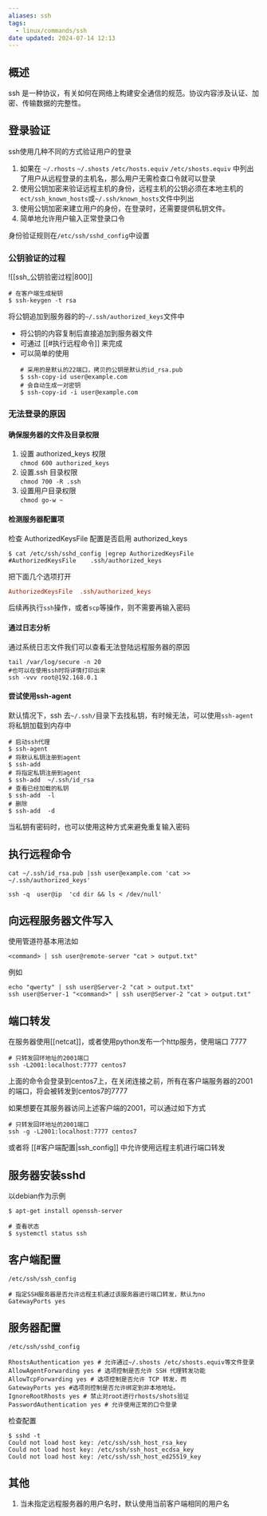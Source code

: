 ```yaml
---
aliases: ssh
tags:
  - linux/commands/ssh
date updated: 2024-07-14 12:13
---
```


## 概述

ssh 是一种协议，有关如何在网络上构建安全通信的规范。协议内容涉及认证、加密、传输数据的完整性。

## 登录验证

ssh使用几种不同的方式验证用户的登录

1. 如果在 `~/.rhosts` `~/.shosts` `/etc/hosts.equiv` `/etc/shosts.equiv` 中列出了用户从远程登录的主机名，那么用户无需检查口令就可以登录
2. 使用公钥加密来验证远程主机的身份，远程主机的公钥必须在本地主机的`ect/ssh_known_hosts`或`~/.ssh/known_hosts`文件中列出
3. 使用公钥加密来建立用户的身份，在登录时，还需要提供私钥文件。
4. 简单地允许用户输入正常登录口令

身份验证规则在`/etc/ssh/sshd_config`中设置

### 公钥验证的过程

![[ssh_公钥验密过程|800]]

```shell
# 在客户端生成秘钥
$ ssh-keygen -t rsa
```

将公钥追加到服务器的的`~/.ssh/authorized_keys`文件中

- 将公钥的内容复制后直接追加到服务器文件
- 可通过 [[#执行远程命令]] 来完成
- 可以简单的使用
  ```shell
  # 采用的是默认的22端口，拷贝的公钥是默认的id_rsa.pub
  $ ssh-copy-id user@example.com
  # 会自动生成一对密钥
  $ ssh-copy-id -i user@example.com
  ```

### 无法登录的原因

#### 确保服务器的文件及目录权限

1. 设置 authorized_keys 权限\
   `chmod 600 authorized_keys`
2. 设置.ssh 目录权限\
   `chmod 700 -R .ssh`
3. 设置用户目录权限\
   `chmod go-w ~`

#### 检测服务器配置项

检查 AuthorizedKeysFile 配置是否启用 authorized_keys

```shell
$ cat /etc/ssh/sshd_config |egrep AuthorizedKeysFile
#AuthorizedKeysFile    .ssh/authorized_keys
```

把下面几个选项打开

```conf
AuthorizedKeysFile  .ssh/authorized_keys
```

后续再执行`ssh`操作，或者`scp`等操作，则不需要再输入密码

#### 通过日志分析

通过系统日志文件我们可以查看无法登陆远程服务器的原因

```shell
tail /var/log/secure -n 20
#也可以在使用ssh时将详情打印出来
ssh -vvv root@192.168.0.1
```

#### 尝试使用ssh-agent

默认情况下，ssh 去`~/.ssh/`目录下去找私钥，有时候无法，可以使用`ssh-agent`将私钥加载到内存中

```shell
# 启动ssh代理
$ ssh-agent
# 将默认私钥注册到agent
$ ssh-add 
# 将指定私钥注册到agent
$ ssh-add  ~/.ssh/id_rsa
# 查看已经加载的私钥
$ ssh-add  -l
# 删除
$ ssh-add  -d
```

当私钥有密码时，也可以使用这种方式来避免重复输入密码

## 执行远程命令

```shell
cat ~/.ssh/id_rsa.pub |ssh user@example.com 'cat >> ~/.ssh/authorized_keys'
```

```shell
ssh -q  user@ip  'cd dir && ls < /dev/null'
```

## 向远程服务器文件写入

使用管道符基本用法如

```shell
<command> | ssh user@remote-server "cat > output.txt"
```

例如

```shell
echo "qwerty" | ssh user@Server-2 "cat > output.txt"
ssh user@Server-1 "<command>" | ssh user@Server-2 "cat > output.txt"
```

## 端口转发

在服务器使用[[netcat]]，或者使用python发布一个http服务，使用端口 7777

```shell
# 只转发回环地址的2001端口
ssh -L2001:localhost:7777 centos7
```

上面的命令会登录到centos7上，在关闭连接之前，所有在客户端服务器的2001的端口，将会被转发到centos7的7777

如果想要在其服务器访问上述客户端的2001，可以通过如下方式

```shell
# 只转发回环地址的2001端口
ssh -g -L2001:localhost:7777 centos7
```

或者将 [[#客户端配置|ssh_config]] 中允许使用远程主机进行端口转发

## 服务器安装sshd

以debian作为示例

```shell
$ apt-get install openssh-server

# 查看状态
$ systemctl status ssh
```

## 客户端配置

`/etc/ssh/ssh_config`

```shell
# 指定SSH服务器是否允许远程主机通过该服务器进行端口转发，默认为no
GatewayPorts yes
```

## 服务器配置

`/etc/ssh/sshd_config`

```shell
RhostsAuthentication yes # 允许通过~/.shosts /etc/shosts.equiv等文件登录
AllowAgentForwarding yes # 选项控制是否允许 SSH 代理转发功能
AllowTcpForwarding yes # 选项控制是否允许 TCP 转发，而
GatewayPorts yes #选项则控制是否允许绑定到非本地地址。
IgnoreRootRhosts yes # 禁止对root进行rhosts/shots验证
PasswordAuthentication yes # 允许使用正常的口令登录
```

检查配置

```shell
$ sshd -t 
Could not load host key: /etc/ssh/ssh_host_rsa_key
Could not load host key: /etc/ssh/ssh_host_ecdsa_key
Could not load host key: /etc/ssh/ssh_host_ed25519_key
```

## 其他

1. 当未指定远程服务器的用户名时，默认使用当前客户端相同的用户名

